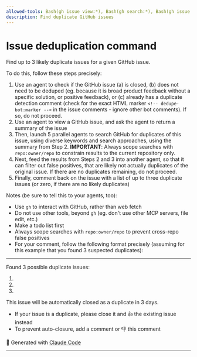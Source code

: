 ```yaml
---
allowed-tools: Bash(gh issue view:*), Bash(gh search:*), Bash(gh issue list:*), Bash(gh api:*), Bash(gh issue comment:*)
description: Find duplicate GitHub issues
---
```


# Issue deduplication command

Find up to 3 likely duplicate issues for a given GitHub issue.

To do this, follow these steps precisely:

1. Use an agent to check if the GitHub issue (a) is closed, (b) does not need to be deduped (eg. because it is broad product feedback without a specific solution, or positive feedback), or (c) already has a duplicate detection comment (check for the exact HTML marker `<!-- dedupe-bot:marker -->` in the issue comments - ignore other bot comments). If so, do not proceed.
2. Use an agent to view a GitHub issue, and ask the agent to return a summary of the issue
3. Then, launch 5 parallel agents to search GitHub for duplicates of this issue, using diverse keywords and search approaches, using the summary from Step 2. **IMPORTANT**: Always scope searches with `repo:owner/repo` to constrain results to the current repository only.
4. Next, feed the results from Steps 2 and 3 into another agent, so that it can filter out false positives, that are likely not actually duplicates of the original issue. If there are no duplicates remaining, do not proceed.
5. Finally, comment back on the issue with a list of up to three duplicate issues (or zero, if there are no likely duplicates)

Notes (be sure to tell this to your agents, too):

- Use `gh` to interact with GitHub, rather than web fetch
- Do not use other tools, beyond `gh` (eg. don't use other MCP servers, file edit, etc.)
- Make a todo list first
- Always scope searches with `repo:owner/repo` to prevent cross-repo false positives
- For your comment, follow the following format precisely (assuming for this example that you found 3 suspected duplicates):

---

Found 3 possible duplicate issues:

1. <link to issue>
2. <link to issue>
3. <link to issue>

This issue will be automatically closed as a duplicate in 3 days.

- If your issue is a duplicate, please close it and 👍 the existing issue instead
- To prevent auto-closure, add a comment or 👎 this comment

🤖 Generated with [Claude Code](https://claude.ai/code)

<!-- dedupe-bot:marker -->

---
